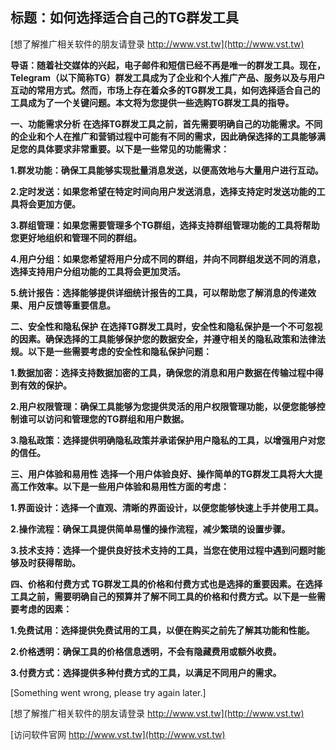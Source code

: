 ## **标题：如何选择适合自己的TG群发工具**

[想了解推广相关软件的朋友请登录 http://www.vst.tw](http://www.vst.tw)

**导语：随着社交媒体的兴起，电子邮件和短信已经不再是唯一的群发工具。现在，Telegram（以下简称TG）群发工具成为了企业和个人推广产品、服务以及与用户互动的常用方式。然而，市场上存在着众多的TG群发工具，如何选择适合自己的工具成为了一个关键问题。本文将为您提供一些选购TG群发工具的指导。**

**一、功能需求分析**
**在选择TG群发工具之前，首先需要明确自己的功能需求。不同的企业和个人在推广和营销过程中可能有不同的需求，因此确保选择的工具能够满足您的具体要求非常重要。以下是一些常见的功能需求：**

**1.群发功能：确保工具能够实现批量消息发送，以便高效地与大量用户进行互动。**

**2.定时发送：如果您希望在特定时间向用户发送消息，选择支持定时发送功能的工具将会更加方便。**

**3.群组管理：如果您需要管理多个TG群组，选择支持群组管理功能的工具将帮助您更好地组织和管理不同的群组。**

**4.用户分组：如果您希望将用户分成不同的群组，并向不同群组发送不同的消息，选择支持用户分组功能的工具将会更加灵活。**

**5.统计报告：选择能够提供详细统计报告的工具，可以帮助您了解消息的传递效果、用户反馈等重要信息。**

**二、安全性和隐私保护**
**在选择TG群发工具时，安全性和隐私保护是一个不可忽视的因素。确保选择的工具能够保护您的数据安全，并遵守相关的隐私政策和法律法规。以下是一些需要考虑的安全性和隐私保护问题：**

**1.数据加密：选择支持数据加密的工具，确保您的消息和用户数据在传输过程中得到有效的保护。**

**2.用户权限管理：确保工具能够为您提供灵活的用户权限管理功能，以便您能够控制谁可以访问和管理您的TG群组和用户数据。**

**3.隐私政策：选择提供明确隐私政策并承诺保护用户隐私的工具，以增强用户对您的信任。**

**三、用户体验和易用性**
**选择一个用户体验良好、操作简单的TG群发工具将大大提高工作效率。以下是一些用户体验和易用性方面的考虑：**

**1.界面设计：选择一个直观、清晰的界面设计，以便您能够快速上手并使用工具。**

**2.操作流程：确保工具提供简单易懂的操作流程，减少繁琐的设置步骤。**

**3.技术支持：选择一个提供良好技术支持的工具，当您在使用过程中遇到问题时能够及时获得帮助。**

**四、价格和付费方式**
**TG群发工具的价格和付费方式也是选择的重要因素。在选择工具之前，需要明确自己的预算并了解不同工具的价格和付费方式。以下是一些需要考虑的因素：**

**1.免费试用：选择提供免费试用的工具，以便在购买之前先了解其功能和性能。**

**2.价格透明：确保工具的价格信息透明，不会有隐藏费用或额外收费。**

**3.付费方式：选择提供多种付费方式的工具，以满足不同用户的需求。**

[Something went wrong, please try again later.]

[想了解推广相关软件的朋友请登录 http://www.vst.tw](http://www.vst.tw)


[访问软件官网 http://www.vst.tw](http://www.vst.tw)
